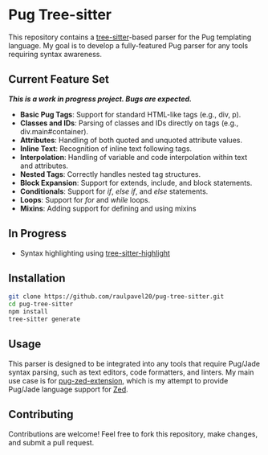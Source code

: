 # Pug Tree-sitter

This repository contains a [tree-sitter](https://tree-sitter.github.io/tree-sitter/)-based parser for the Pug templating language. My goal is to develop a fully-featured Pug parser for any tools requiring syntax awareness.

## Current Feature Set
***This is a work in progress project. Bugs are expected.***
 - **Basic Pug Tags**: Support for standard HTML-like tags (e.g., div, p).
 - **Classes and IDs**: Parsing of classes and IDs directly on tags (e.g., div.main#container).
 - **Attributes**: Handling of both quoted and unquoted attribute values.
 - **Inline Text**: Recognition of inline text following tags.
 - **Interpolation**: Handling of variable and code interpolation within text and attributes.
 - **Nested Tags**: Correctly handles nested tag structures.
 - **Block Expansion**: Support for extends, include, and block statements.
 - **Conditionals**: Support for *if*, *else if*, and *else* statements.
 - **Loops**: Support for *for* and *while* loops.
 - **Mixins**: Adding support for defining and using mixins

## In Progress
 - Syntax highlighting using [tree-sitter-highlight](https://github.com/tree-sitter/tree-sitter/tree/master/highlight)

## Installation

```bash
git clone https://github.com/raulpavel20/pug-tree-sitter.git
cd pug-tree-sitter
npm install
tree-sitter generate
```

## Usage

This parser is designed to be integrated into any tools that require Pug/Jade syntax parsing, such as text editors, code formatters, and linters.
My main use case is for [pug-zed-extension](https://github.com/raulpavel20/pug-zed-extension), which is my attempt to provide Pug/Jade language support for [Zed](https://zed.dev/).

## Contributing

Contributions are welcome! Feel free to fork this repository, make changes, and submit a pull request.
